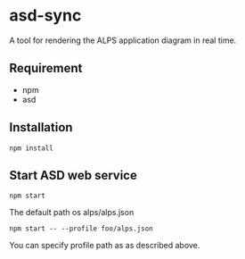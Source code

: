 # asd-sync

A tool for rendering the ALPS application diagram in real time.

## Requirement

 * npm
 * asd

## Installation

```
npm install
```

## Start ASD web service


```
npm start
```

The default path os alps/alps.json

```
npm start -- --profile foo/alps.json
```

You can specify profile path as as described above.
